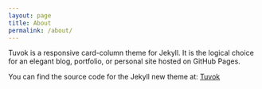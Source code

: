 ```yaml
---
layout: page
title: About
permalink: /about/
---
```


Tuvok is a responsive card-column theme for Jekyll. It is the logical choice for an elegant blog, portfolio, or personal site hosted on GitHub Pages.

You can find the source code for the Jekyll new theme at: [Tuvok](https://github.com/danrpts/tuvok)
